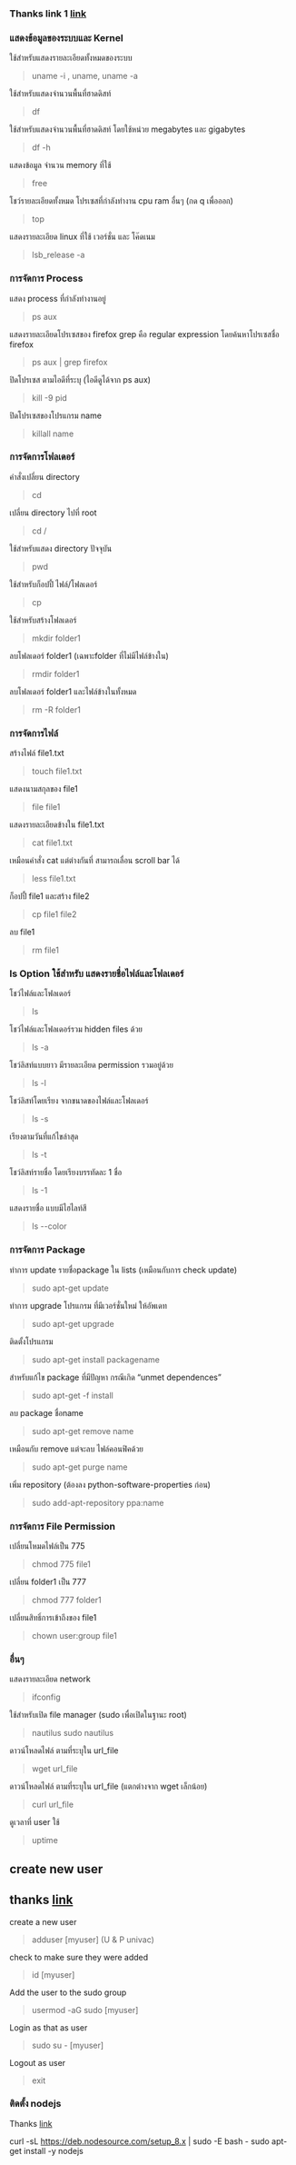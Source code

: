 ### Thanks link 1 [link](https://devahoy.com/posts/basic-command-line-ubuntu/)

### แสดงข้อมูลของระบบและ Kernel

ใช้สำหรับแสดงรายละเอียดทั้งหมดของระบบ
> uname -i , uname, uname -a

ใช้สำหรับแสดงจำนวนพื้นที่ฮาดดิสท์
> df

ใช้สำหรับแสดงจำนวนพื้นที่ฮาดดิสท์ โดยใช้หน่วย megabytes และ gigabytes
> df -h

แสดงข้อมูล จำนวน memory ที่ใช้
> free

โชว์รายละเอียดทั้งหมด โปรเซสที่กำลังทำงาน cpu ram อื่นๆ (กด q เพื่อออก)
> top

แสดงรายละเอียด linux ที่ใช้ เวอร์ชั่น และ โค๊ดเนม
> lsb_release -a

### การจัดการ Process

แสดง process ที่กำลังทำงานอยู่
> ps aux

แสดงรายละเอียดโปรเซสของ firefox grep คือ regular expression โดยค้นหาโปรเซสชื่อ firefox
> ps aux | grep firefox

ปิดโปรเซส ตามไอดีที่ระบุ (ไอดีดูได้จาก ps aux)
> kill -9 pid

ปิดโปรเซสของโปรแกรม name
> killall name

### การจัดการโฟลเดอร์

คำสั่งเปลี่ยน directory
> cd

เปลี่ยน directory ไปที่ root
> cd /

ใช้สำหรับแสดง directory ปัจจุบัน
> pwd

ใช้สำหรับก็อปปี้ ไฟล์/โฟลเดอร์
> cp

ใช้สำหรับสร้างโฟลเดอร์
> mkdir folder1

ลบโฟลเดอร์ folder1 (เฉพาะfolder ที่ไม่มีไฟล์ข้างใน)
> rmdir folder1

ลบโฟลเดอร์ folder1 และไฟล์ข้างในทั้งหมด
> rm -R folder1

### การจัดการไฟล์

สร้างไฟล์ file1.txt
> touch file1.txt

แสดงนามสกุลของ file1
> file file1

แสดงรายละเอียดข้างใน file1.txt
> cat file1.txt

เหมือนคำสั่ง cat แต่ต่างกันที่ สามารถเลื่อน scroll bar ได้
> less file1.txt

ก็อปปี้ file1 และสร้าง file2
> cp file1 file2

ลบ file1
> rm file1

### ls Option ใช้สำหรับ แสดงรายชื่อไฟล์และโฟลเดอร์

โชว์ไฟล์และโฟลเดอร์
> ls

โชว์ไฟล์และโฟลเดอร์รวม hidden files ด้วย
> ls -a

โชว์ลิสท์แบบยาว มีรายละเอียด permission รวมอยู่ด้วย
> ls -l

โชว์ลิสท์โดยเรียง จากขนาดของไฟล์และโฟลเดอร์
> ls -s

เรียงตามวันที่แก้ไขล่าสุด
> ls -t

โชว์ลิสท์รายชื่อ โดยเรียงบรรทัดละ 1 ชื่อ
> ls -1

แสดงรายชื่อ แบบมีไฮไลท์สี
> ls --color

### การจัดการ Package

ทำการ update รายชื่อpackage ใน lists (เหมือนกับการ check update)
> sudo apt-get update

ทำการ upgrade โปรแกรม ที่มีเวอร์ชั่นใหม่ ให้อัพเดท
> sudo apt-get upgrade

ติดตั้งโปรแกรม
> sudo apt-get install packagename

สำหรับแก้ไข package ที่มีปัญหา กรณีเกิด “unmet dependences”
> sudo apt-get -f install

ลบ package ชื่อname
> sudo apt-get remove name

เหมือนกับ remove แต่จะลบ ไฟล์คอนฟิคด้วย
> sudo apt-get purge name

เพิ่ม repository (ต้องลง python-software-properties ก่อน)
> sudo add-apt-repository ppa:name

### การจัดการ File Permission

เปลี่ยนโหมดไฟล์เป็น 775
> chmod 775 file1

เปลี่ยน folder1 เป็น 777
> chmod 777 folder1

เปลี่ยนสิทธิ์การเข้าถึงของ file1
> chown user:group file1

### อื่นๆ

แสดงรายละเอียด network
> ifconfig

ใช้สำหรับเปิด file manager (sudo เพื่อเปิดในฐานะ root)
> nautilus 
> sudo nautilus

ดาวน์โหลดไฟล์ ตามที่ระบุใน url_file
> wget url_file

ดาวน์โหลดไฟล์ ตามที่ระบุใน url_file (แตกต่างจาก wget เล็กน้อย)
> curl url_file

ดูเวลาที่ user ใช้
> uptime

## create new user
## thanks [link](https://www.youtube.com/watch?v=RE2PLyFqCzE)

create a new user
> adduser [myuser] (U & P univac)

check to make sure they were added
> id [myuser]

Add the user to the sudo group
> usermod -aG sudo [myuser]

Login as that as user
> sudo su - [myuser]

Logout as user
> exit


### ติดตั้ง nodejs
Thanks [link](https://nodejs.org/en/download/package-manager/)

curl -sL https://deb.nodesource.com/setup_8.x | sudo -E bash -
sudo apt-get install -y nodejs













































